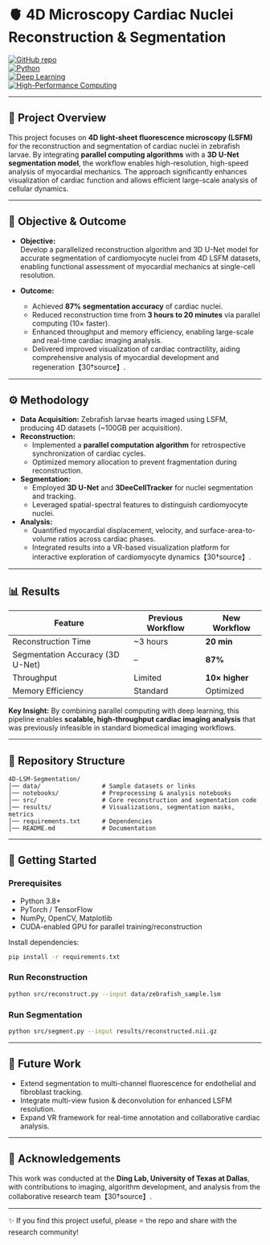 # 🫀 4D Microscopy Cardiac Nuclei Reconstruction & Segmentation

[![GitHub repo](https://img.shields.io/badge/GitHub-Project-green?logo=github)](https://github.com/vinaykadam007/4D-LSM-Segmentation)  
[![Python](https://img.shields.io/badge/Python-3.8%2B-blue?logo=python)](https://www.python.org/)  
[![Deep Learning](https://img.shields.io/badge/Deep%20Learning-3D%20Unet-orange)]()  
[![High-Performance Computing](https://img.shields.io/badge/Parallel-Computing-lightgrey)]()  

---

## 📌 Project Overview
This project focuses on **4D light-sheet fluorescence microscopy (LSFM)** for the reconstruction and segmentation of cardiac nuclei in zebrafish larvae. By integrating **parallel computing algorithms** with a **3D U-Net segmentation model**, the workflow enables high-resolution, high-speed analysis of myocardial mechanics. The approach significantly enhances visualization of cardiac function and allows efficient large-scale analysis of cellular dynamics.

---

## 🎯 Objective & Outcome

- **Objective:**  
  Develop a parallelized reconstruction algorithm and 3D U-Net model for accurate segmentation of cardiomyocyte nuclei from 4D LSFM datasets, enabling functional assessment of myocardial mechanics at single-cell resolution.

- **Outcome:**  
  - Achieved **87% segmentation accuracy** of cardiac nuclei.  
  - Reduced reconstruction time from **3 hours to 20 minutes** via parallel computing (10× faster).  
  - Enhanced throughput and memory efficiency, enabling large-scale and real-time cardiac imaging analysis.  
  - Delivered improved visualization of cardiac contractility, aiding comprehensive analysis of myocardial development and regeneration【30†source】.

---

## ⚙️ Methodology

- **Data Acquisition:** Zebrafish larvae hearts imaged using LSFM, producing 4D datasets (~100GB per acquisition).  
- **Reconstruction:**  
  - Implemented a **parallel computation algorithm** for retrospective synchronization of cardiac cycles.  
  - Optimized memory allocation to prevent fragmentation during reconstruction.  
- **Segmentation:**  
  - Employed **3D U-Net** and **3DeeCellTracker** for nuclei segmentation and tracking.  
  - Leveraged spatial-spectral features to distinguish cardiomyocyte nuclei.  
- **Analysis:**  
  - Quantified myocardial displacement, velocity, and surface-area-to-volume ratios across cardiac phases.  
  - Integrated results into a VR-based visualization platform for interactive exploration of cardiomyocyte dynamics【30†source】.

---

## 📊 Results

| Feature                          | Previous Workflow | New Workflow |
|----------------------------------|------------------|--------------|
| Reconstruction Time              | ~3 hours         | **20 min**   |
| Segmentation Accuracy (3D U-Net) | –                | **87%**      |
| Throughput                       | Limited          | **10× higher**|
| Memory Efficiency                | Standard         | Optimized    |

**Key Insight:** By combining parallel computing with deep learning, this pipeline enables **scalable, high-throughput cardiac imaging analysis** that was previously infeasible in standard biomedical imaging workflows.

---

## 📂 Repository Structure

```
4D-LSM-Segmentation/
│── data/                 # Sample datasets or links
│── notebooks/            # Preprocessing & analysis notebooks
│── src/                  # Core reconstruction and segmentation code
│── results/              # Visualizations, segmentation masks, metrics
│── requirements.txt      # Dependencies
│── README.md             # Documentation
```

---

## 🚀 Getting Started

### Prerequisites
- Python 3.8+  
- PyTorch / TensorFlow  
- NumPy, OpenCV, Matplotlib  
- CUDA-enabled GPU for parallel training/reconstruction  

Install dependencies:
```bash
pip install -r requirements.txt
```

### Run Reconstruction
```bash
python src/reconstruct.py --input data/zebrafish_sample.lsm
```

### Run Segmentation
```bash
python src/segment.py --input results/reconstructed.nii.gz
```

---

## 📌 Future Work

- Extend segmentation to multi-channel fluorescence for endothelial and fibroblast tracking.  
- Integrate multi-view fusion & deconvolution for enhanced LSFM resolution.  
- Expand VR framework for real-time annotation and collaborative cardiac analysis.  

---

## 🙌 Acknowledgements
This work was conducted at the **Ding Lab, University of Texas at Dallas**, with contributions to imaging, algorithm development, and analysis from the collaborative research team【30†source】.

---

✨ If you find this project useful, please ⭐ the repo and share with the research community!
